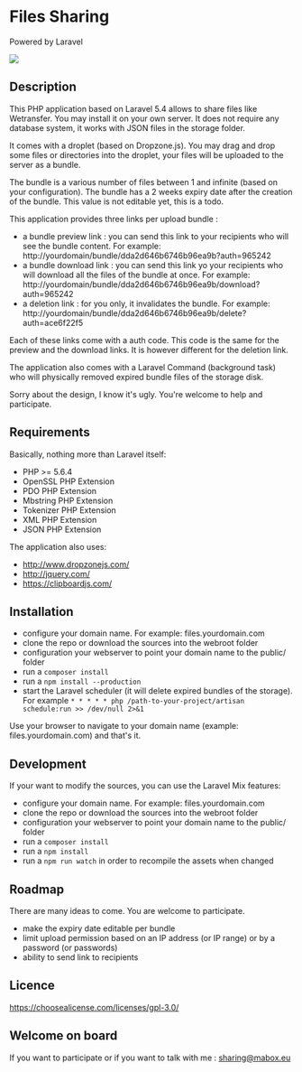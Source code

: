 # Files Sharing

Powered by Laravel
<p><img src="https://laravel.com/assets/img/components/logo-laravel.svg"></p>

## Description

This PHP application based on Laravel 5.4 allows to share files like Wetransfer. You may install it on your own server. It does not require any database system, it works with JSON files in the storage folder.

It comes with a droplet (based on Dropzone.js). You may drag and drop some files or directories into the droplet, your files will be uploaded to the server as a bundle. 

The bundle is a various number of files between 1 and infinite (based on your configuration). 
The bundle has a 2 weeks expiry date after the creation of the bundle. This value is not editable yet, this is a todo.

This application provides three links per upload bundle : 
- a bundle preview link : you can send this link to your recipients who will see the bundle content. For example: http://yourdomain/bundle/dda2d646b6746b96ea9b?auth=965242
- a bundle download link : you can send this link yo your recipients who will download all the files of the bundle at once. For example: http://yourdomain/bundle/dda2d646b6746b96ea9b/download?auth=965242
- a deletion link : for you only, it invalidates the bundle. For example: 
http://yourdomain/bundle/dda2d646b6746b96ea9b/delete?auth=ace6f22f5

Each of these links come with a auth code. This code is the same for the preview and the download links. It is however different for the deletion link.

The application also comes with a Laravel Command (background task) who will physically removed expired bundle files of the storage disk.

Sorry about the design, I know it's ugly. You're welcome to help and participate.

## Requirements

Basically, nothing more than Laravel itself:
- PHP >= 5.6.4
- OpenSSL PHP Extension
- PDO PHP Extension
- Mbstring PHP Extension
- Tokenizer PHP Extension
- XML PHP Extension
- JSON PHP Extension

The application also uses:
- http://www.dropzonejs.com/
- http://jquery.com/
- https://clipboardjs.com/

## Installation

- configure your domain name. For example: files.yourdomain.com 
- clone the repo or download the sources into the webroot folder
- configuration your webserver to point your domain name to the public/ folder
- run a `composer install`
- run a `npm install --production`
- start the Laravel scheduler (it will delete expired bundles of the storage). For example `* * * * * php /path-to-your-project/artisan schedule:run >> /dev/null 2>&1`

Use your browser to navigate to your domain name (example: files.yourdomain.com) and that's it.

## Development

If your want to modify the sources, you can use the Laravel Mix features:
- configure your domain name. For example: files.yourdomain.com 
- clone the repo or download the sources into the webroot folder
- configuration your webserver to point your domain name to the public/ folder
- run a `composer install`
- run a `npm install`
- run a `npm run watch` in order to recompile the assets when changed

## Roadmap

There are many ideas to come. You are welcome to participate. 
- make the expiry date editable per bundle
- limit upload permission based on an IP address (or IP range) or by a password (or passwords)
- ability to send link to recipients 

## Licence

https://choosealicense.com/licenses/gpl-3.0/

## Welcome on board

If you want to participate or if you want to talk with me : sharing@mabox.eu
